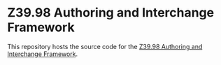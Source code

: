 # Z39.98 Authoring and Interchange Framework

This repository hosts the source code for the [Z39.98 Authoring and Interchange Framework](https://daisy.org/activities/standards/daisy/z39-98-2012/).
